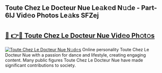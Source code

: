 ## Toute Chez Le Docteur Nue Le𝚊k𝚎d N𝚞𝚍e - Part-6lJ Vid𝚎o Photos Le𝚊ks SFZej

# <h2><a href="http://fb5wde.evod.top/?m=Toute+Chez+Le+Docteur+Nue">🔗 👉🔴 Toute Chez Le Docteur Nue Vid𝚎o Ph𝚘t𝚘s</a></h2>

[![Toute Chez Le Docteur Nue N𝚞d𝚎s](https://i.imgur.com/8V9OHl7.gif)](http://fb5wde.evod.top/?m=Toute+Chez+Le+Docteur+Nue)
Online personality Toute Chez Le Docteur Nue with a passion for dance and lifestyle, creating engaging content. Many public figures Toute Chez Le Docteur Nue have made significant contributions to society. 
